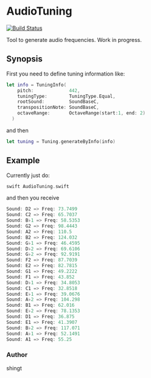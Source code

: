 # AudioTuning
[![Build Status](https://travis-ci.org/shingt/AudioTuning.svg?branch=master)](https://travis-ci.org/shingt/AudioTuning)

Tool to generate audio frequencies. Work in progress.

## Synopsis

First you need to define tuning information like:

```swift
let info = TuningInfo(
    pitch:             442,
    tuningType:        TuningType.Equal,
    rootSound:         SoundBaseC,
    transpositionNote: SoundBaseC,
    octaveRange:       OctaveRange(start:1, end: 2)
  )
```

and then

```swift
let tuning = Tuning.generateByInfo(info)
```

## Example

Currently just do:

```swift
swift AudioTuning.swift
```

and then you receive

```swift
Sound: D2 => Freq: 73.7499
Sound: C2 => Freq: 65.7037
Sound: B♭1 => Freq: 58.5353
Sound: G2 => Freq: 98.4443
Sound: A2 => Freq: 110.5
Sound: B2 => Freq: 124.032
Sound: G♭1 => Freq: 46.4595
Sound: D♭2 => Freq: 69.6106
Sound: G♭2 => Freq: 92.9191
Sound: F2 => Freq: 87.7039
Sound: E2 => Freq: 82.7815
Sound: G1 => Freq: 49.2222
Sound: F1 => Freq: 43.852
Sound: D♭1 => Freq: 34.8053
Sound: C1 => Freq: 32.8518
Sound: E♭1 => Freq: 39.0676
Sound: A♭2 => Freq: 104.298
Sound: B1 => Freq: 62.016
Sound: E♭2 => Freq: 78.1353
Sound: D1 => Freq: 36.875
Sound: E1 => Freq: 41.3907
Sound: B♭2 => Freq: 117.071
Sound: A♭1 => Freq: 52.1491
Sound: A1 => Freq: 55.25
```

### Author

shingt

